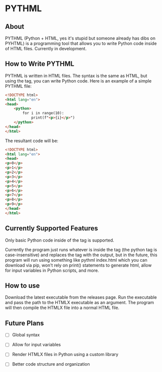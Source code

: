 # PYTHML

## About

PYTHML (Python + HTML, yes it's stupid but someone already has dibs on PYHTML) is a programming tool that allows you to write Python code inside of HTML files. Currently in development.

## How to Write PYTHML

PYTHML is written in HTML files. The syntax is the same as HTML, but using the <python> tag, you can write Python code. Here is an example of a simple PYTHML file:

```html
<!DOCTYPE html>
<html lang="en">
<head>
    <python>
        for i in range(10):
            print(f"<p>{i}</p>")
    </python>
</head>
</html>
```

The resultant code will be:

```html
<!DOCTYPE html>
<html lang="en">
<head>
<p>0</p>
<p>1</p>
<p>2</p>
<p>3</p>
<p>4</p>
<p>5</p>
<p>6</p>
<p>7</p>
<p>8</p>
<p>9</p>
</head>
</html>
```

## Currently Supported Features
Only basic Python code inside of the <python> tag is supported. 

Currently the program just runs whatever is inside the <python> tag (the python tag is case-insensitive) and replaces the tag with the output, but in the future, this program will run using something like pythml index.html which you can download via pip, won't rely on print() statements to generate html, allow for input variables in Python scripts, and more.

## How to use

Download the latest executable from the releases page. Run the executable and pass the path to the HTMLX executable as an argument. The program will then compile the HTMLX file into a normal HTML file.

## Future Plans

- [ ] Global syntax
- [ ] Allow for input variables
- [ ] Render HTMLX files in Python using a custom library
- [ ] Better code structure and organization


